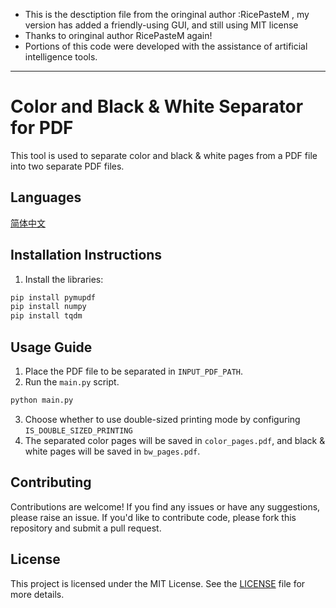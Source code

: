 - This is the desctiption file from the oringinal author :RicePasteM , my version has added a friendly-using GUI, and still using MIT license
- Thanks to oringinal author RicePasteM again!
- Portions of this code were developed with the assistance of artificial intelligence tools.


---

# Color and Black & White Separator for PDF

This tool is used to separate color and black & white pages from a PDF file into two separate PDF files.

## Languages
<a href="./README-zh_cn.md">简体中文</a>

## Installation Instructions

1. Install the libraries:

```bash
pip install pymupdf
pip install numpy
pip install tqdm
```

## Usage Guide

1. Place the PDF file to be separated in `INPUT_PDF_PATH`.
2. Run the `main.py` script.

```bash
python main.py
```
3. Choose whether to use double-sized printing mode by configuring `IS_DOUBLE_SIZED_PRINTING`
4. The separated color pages will be saved in `color_pages.pdf`, and black & white pages will be saved in `bw_pages.pdf`.

## Contributing

Contributions are welcome! If you find any issues or have any suggestions, please raise an issue. If you'd like to contribute code, please fork this repository and submit a pull request.

## License

This project is licensed under the MIT License. See the [LICENSE](LICENSE) file for more details.
